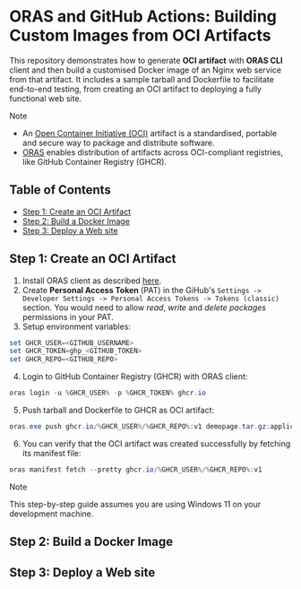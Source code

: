 # ORAS and GitHub Actions: Building Custom Images from OCI Artifacts

This repository demonstrates how to generate **OCI artifact** with **ORAS CLI** client and then build a customised Docker image of an Nginx web service from that artifact. It includes a sample tarball and Dockerfile to facilitate end-to-end testing, from creating an OCI artifact to deploying a fully functional web site.

> [!NOTE]
> - An [Open Container Initiative (OCI)](https://opencontainers.org/) artifact is a standardised, portable and secure way to package and distribute software.
> - [ORAS](https://oras.land/) enables distribution of artifacts across OCI-compliant registries, like GitHub Container Registry (GHCR).

## Table of Contents
* [Step 1: Create an OCI Artifact](#step-1-create-an-oci-artifact)
* [Step 2: Build a Docker Image](#step-2-build-a-docker-image)
* [Step 3: Deploy a Web site](#step-3-deploy-a-web-site)

## Step 1: Create an OCI Artifact
1. Install ORAS client as described [here](https://oras.land/docs/installation/).
2. Create **Personal Access Token** (PAT) in the GiHub's `Settings -> Developer Settings -> Personal Access Tokens -> Tokens (classic)` section. You would need to allow _read_, _write_ and _delete packages_ permissions in your PAT.
3. Setup environment variables:
``` PowerShell
set GHCR_USER=<GITHUB_USERNAME>
set GHCR_TOKEN=ghp_<GITHUB_TOKEN>
set GHCR_REPO=<GITHUB_REPO>
```
4. Login to GitHub Container Registry (GHCR) with ORAS client:
``` PowerShell
oras login -u %GHCR_USER% -p %GHCR_TOKEN% ghcr.io
```
5. Push tarball and Dockerfile to GHCR as OCI artifact:
``` PowerShell
oras.exe push ghcr.io/%GHCR_USER%/%GHCR_REPO%:v1 demopage.tar.gz:application/x-tar Dockerfile:text/plain
```
6. You can verify that the OCI artifact was created successfully by fetching its manifest file:
``` PowerShell
oras manifest fetch --pretty ghcr.io/%GHCR_USER%/%GHCR_REPO%:v1
```
> [!NOTE]
> This step-by-step guide assumes you are using Windows 11 on your development machine.

## Step 2: Build a Docker Image

## Step 3: Deploy a Web site
